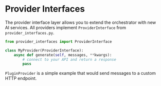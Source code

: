 # Provider Interfaces

The provider interface layer allows you to extend the orchestrator with new AI services.
All providers implement `ProviderInterface` from `provider_interfaces.py`.

```python
from provider_interfaces import ProviderInterface

class MyProvider(ProviderInterface):
    async def generate(self, messages, **kwargs):
        # connect to your API and return a response
        pass
```

`PluginProvider` is a simple example that would send messages to a custom HTTP endpoint.
